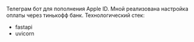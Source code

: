 Телеграм бот для пополнения Apple ID. Мной реализована настройка оплаты через тинькофф банк.
Технологический стек:
 - fastapi
 - uvicorn